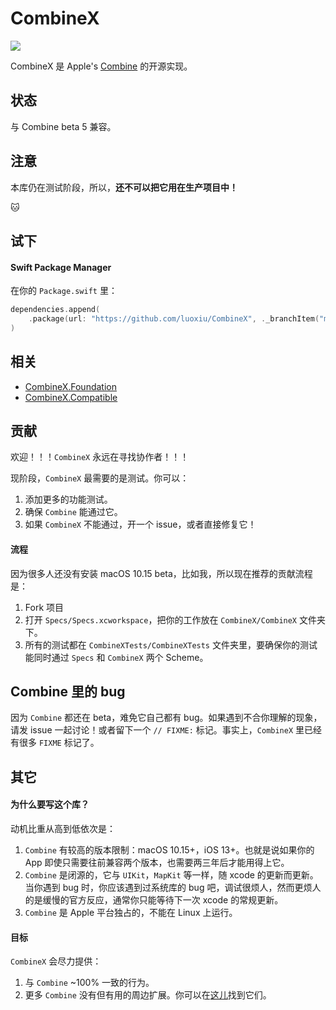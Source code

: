 # CombineX

<img src="https://img.shields.io/travis/luoxiu/CombineX.svg">

CombineX 是 Apple's [Combine](https://developer.apple.com/documentation/combine) 的开源实现。

## 状态

与 Combine beta 5 兼容。

## 注意

本库仍在测试阶段，所以，**还不可以把它用在生产项目中！**

🐱

## 试下

#### Swift Package Manager

在你的 `Package.swift` 里：

```swift
dependencies.append(
    .package(url: "https://github.com/luoxiu/CombineX", ._branchItem("master")
)
```

## 相关

- [CombineX.Foundation](https://github.com/CombineXCommunity/CombineX.Foundation)
- [CombineX.Compatible](https://github.com/CombineXCommunity/CombineX.Compatible)


## 贡献

欢迎！！！`CombineX` 永远在寻找协作者！！！

现阶段，`CombineX` 最需要的是测试。你可以：

1. 添加更多的功能测试。
2. 确保 `Combine` 能通过它。
3. 如果 `CombineX` 不能通过，开一个 issue，或者直接修复它！

#### 流程

因为很多人还没有安装 macOS 10.15 beta，比如我，所以现在推荐的贡献流程是：

1. Fork 项目
2. 打开 `Specs/Specs.xcworkspace`，把你的工作放在 `CombineX/CombineX` 文件夹下。
3. 所有的测试都在 `CombineXTests/CombineXTests` 文件夹里，要确保你的测试能同时通过 `Specs` 和 `CombineX` 两个 Scheme。

## Combine 里的 bug

因为 `Combine` 都还在 beta，难免它自己都有 bug。如果遇到不合你理解的现象，请发 issue 一起讨论！或者留下一个 `// FIXME:` 标记。事实上，`CombineX` 里已经有很多 `FIXME` 标记了。

## 其它

#### 为什么要写这个库？

动机比重从高到低依次是：

1. `Combine` 有较高的版本限制：macOS 10.15+，iOS 13+。也就是说如果你的 App 即使只需要往前兼容两个版本，也需要两三年后才能用得上它。
2. `Combine` 是闭源的，它与 `UIKit`，`MapKit` 等一样，随 xcode 的更新而更新。当你遇到 bug 时，你应该遇到过系统库的 bug 吧，调试很烦人，然而更烦人的是缓慢的官方反应，通常你只能等待下一次 xcode 的常规更新。
3. `Combine` 是 Apple 平台独占的，不能在 Linux 上运行。

#### 目标

`CombineX` 会尽力提供：

1. 与 `Combine` ~100% 一致的行为。
2. 更多 `Combine` 没有但有用的周边扩展。你可以在[这儿](https://github.com/CombineXCommunity)找到它们。